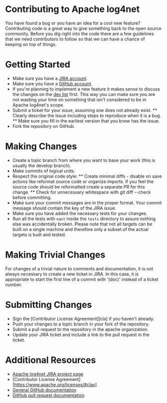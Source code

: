 # Contributing to Apache log4net

You have found a bug or you have an idea for a cool new feature? Contributing code is a great way to give something back to the open source community. Before you dig right into the code there are a few guidelines that we need contributors to follow so that we can have a chance of keeping on top of things.

# Getting Started

* Make sure you have a [JIRA account](https://issues.apache.org/jira/).
* Make sure you have a [GitHub account](https://github.com/signup/free).
* If you're planning to implement a new feature it makes sense to discuss the changes on the [dev list](https://logging.apache.org/log4net/mail-lists.html) first. This way you can make sure you are not wasting your time on something that isn't considered to be in Apache log4net's scope.
* Submit a ticket for your issue, assuming one does not already exist.
** Clearly describe the issue including steps to reproduce when it is a bug.
** Make sure you fill in the earliest version that you know has the issue.
* Fork the repository on GitHub.

# Making Changes

* Create a topic branch from where you want to base your work (this is usually the develop branch).
* Make commits of logical units.
* Respect the original code style:
** Create minimal diffs - disable on save actions like reformat source code or organize imports. If you feel the source code should be reformatted create a separate PR for this change.
** Check for unnecessary whitespace with git diff --check before committing.
* Make sure your commit messages are in the proper format. Your commit message should contain the key of the JIRA issue.
* Make sure you have added the necessary tests for your changes.
* Run all the tests with `nant` inside the `tests` directory to assure nothing else was accidentally broken. Please note that not all targets can be built on a single machine and therefore only a subset of the actual targets is built and tested.

# Making Trivial Changes

For changes of a trivial nature to comments and documentation, it is not always necessary to create a new ticket in JIRA. In this case, it is appropriate to start the first line of a commit with '(doc)' instead of a ticket number.

# Submitting Changes

* Sign the [Contributor License Agreement][cla] if you haven't already.
* Push your changes to a topic branch in your fork of the repository.
* Submit a pull request to the repository in the apache organization.
* Update your JIRA ticket and include a link to the pull request in the ticket.

# Additional Resources

* [Apache log4net JIRA project page](https://issues.apache.org/jira/browse/LOG4NET)
* [Contributor License Agreement][https://www.apache.org/licenses/#clas]
* [General GitHub documentation](https://help.github.com/)
* [GitHub pull request documentation](https://help.github.com/send-pull-requests/)

